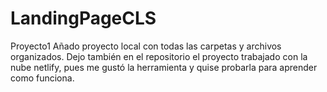 # LandingPageCLS
Proyecto1
Añado proyecto local con todas las carpetas y archivos organizados. 
Dejo también en el repositorio el proyecto trabajado con la nube netlify, pues me gustó la herramienta y quise probarla para aprender como funciona.

